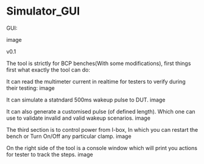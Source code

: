 # Simulator_GUI
GUI:

image

v0.1

The tool is strictly for BCP benches(With some modifications), first things first what exactly the tool can do:

It can read the multimeter current in realtime for testers to verify during their testing:
image

It can simulate a statndard 500ms wakeup pulse to DUT.
image

It can also generate a customised pulse (of defined length). Which one can use to validate invalid and valid wakeup scenarios.
image

The third section is to control power from I-box, In which you can restart the bench or Turn On/Off any particular clamp.
image

On the right side of the tool is a console window which will print you actions for tester to track the steps.
image
